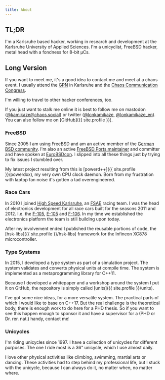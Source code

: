 ```yaml
---
title: About
---
```


TL;DR
-----

I'm a Karlsruhe based hacker, working in research and development at the
Karlsruhe University of Applied Sciences. I'm a unicyclist, FreeBSD hacker,
metal head with a fondness for 8-bit µCs.

Long Version
------------

If you want to meet me, it's a good idea to contact me and meet at
a chaos event. I usually attend the [GPN](https://gulas.ch) in Karlsruhe
and the [Chaos Communication Congress](https://events.ccc.de/congress/).

I'm willing to travel to other hacker conferences, too.

If you just want to stalk me online it is best to follow me on mastodon
([@kamikaze@chaos.social](https://chaos.social/@kamikaze)) or twitter
([@lonkamikaze](https://twitter.com/lonkamikaze),
[@lonkamikaze_en](https://twitter.com/lonkamikaze_en)). You can also
follow me on [GitHub]({{ site.profile }}).

### FreeBSD

Since 2005 I am using FreeBSD and am an active member of the
[German BSD community](https://www.bsdforen.de). I'm also an active
[FreeBSD Ports maintainer](http://www.freshports.org/search.php?stype=maintainer&query=kami%40freebsd.org)
and committer and have spoken at [EuroBSDcon](https://eurobsdcon.org/).
I slipped into all these things just by trying to fix issues I stumbled over.

My latest project resulting from this is
[powerd++]({{ site.profile }}/powerdxx), my very own CPU clock daemon.
Born from my frustration with laptop fan noise it's gotten a tad
overengineered.

### Race Cars

In 2010 I joined [High Speed Karlsruhe](http://www.highspeed-karlsruhe.de),
an [FSAE](http://fsae.com/) racing team. I was the head of electronics
development for all race cars built for the seasons 2011 and 2012.
I.e. the [F-105](http://www.highspeed-karlsruhe.de/index.php/fahrzeuge/f-105),
[E-105](http://www.highspeed-karlsruhe.de/index.php/fahrzeuge/e-105)
and [F-106](http://www.highspeed-karlsruhe.de/index.php/fahrzeuge/f-106).
In my time we established the electronics platform the team is still
building upon today.

After my involvement ended I published the reusable portions of code,
the [hsk-libs]({{ site.profile }}/hsk-libs) framework for the Infineon
XC878 microcontroller.

### Type Systems

In 2015, I developed a type system as part of a simulation project.
The system validates and converts physical units at compile time.
The system is implemented as a metaprogramming library for C++11.

Because I developed a whitepaper and a workshop around the system I
put it on GitHub, the repository is simply called
[units]({{ site.profile }}/units).

I've got some nice ideas, for a more versatile system. The practical
parts of which I would like to base on C++17. But the real challenge
is the theoretical body, there is enough work to do here for a PHD
thesis. So if you want to see this happen enough to sponsor it and
have a supervisor for a (PHD or Dr. rer. nat.) handy, contact me!

### Unicycles

I'm riding unicycles since 1997. I have a collection of unicycles
for different purposes. The one I ride most is a 36" unicycle, which
I use almost daily.

I love other physical activities like climbing, swimming, martial arts
or dancing. These activities had to step behind my professional life,
but I stuck with the unicycle, because I can always do it, no matter
when, no matter where.
